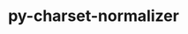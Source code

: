 ---
title: "py-charset-normalizer"
layout: cache
categories: [package, v2025.07.0]
meta: {"compilers": ["none"], "num_specs": 20, "num_specs_by_stack": {"data-vis-sdk": 1, "e4s": 4, "e4s-neoverse-v2": 1, "e4s-oneapi": 1, "hep": 1, "ml-darwin-aarch64-mps": 4, "ml-linux-aarch64-cpu": 4, "ml-linux-aarch64-cuda": 4, "ml-linux-x86_64-cpu": 4, "ml-linux-x86_64-cuda": 4, "ml-linux-x86_64-rocm": 2, "root": 20}, "oss": ["sequoia", "ubuntu20.04", "ubuntu22.04", "ubuntu24.04"], "platforms": ["darwin", "linux"], "stacks": ["data-vis-sdk", "e4s", "e4s-neoverse-v2", "e4s-oneapi", "hep", "ml-darwin-aarch64-mps", "ml-linux-aarch64-cpu", "ml-linux-aarch64-cuda", "ml-linux-x86_64-cpu", "ml-linux-x86_64-cuda", "ml-linux-x86_64-rocm", "root"], "targets": ["aarch64", "neoverse_v2", "x86_64_v3"], "versions": ["3.3.0", "3.4.2"]}
spec_details: [{"compiler": "none", "hash": "3mdgpf3mkwhjcub3vjytricj2pir7e7n", "os": "ubuntu24.04", "platform": "linux", "size": "-", "stacks": ["ml-linux-aarch64-cpu", "ml-linux-aarch64-cuda", "root"], "target": "aarch64", "variants": ["build_system=python_pip"], "versions": ["3.3.0"]}, {"compiler": "none", "hash": "435q6gap42hqhy6ke7ajpsztcqaooods", "os": "ubuntu22.04", "platform": "linux", "size": "-", "stacks": ["e4s-neoverse-v2", "root"], "target": "neoverse_v2", "variants": ["build_system=python_pip"], "versions": ["3.3.0"]}, {"compiler": "none", "hash": "45hmb7vw3mjkipyf537chcke5ysr6sbj", "os": "ubuntu24.04", "platform": "linux", "size": "-", "stacks": ["ml-linux-aarch64-cpu", "ml-linux-aarch64-cuda", "root"], "target": "aarch64", "variants": ["build_system=python_pip"], "versions": ["3.3.0"]}, {"compiler": "none", "hash": "5kwxzzohl2o5vol7xa6kdgfh3ixd7ejq", "os": "ubuntu22.04", "platform": "linux", "size": "-", "stacks": ["e4s", "root"], "target": "x86_64_v3", "variants": ["build_system=python_pip"], "versions": ["3.3.0"]}, {"compiler": "none", "hash": "6hiw4kvh76qaxz65rrqkuxnko7ofbx3m", "os": "ubuntu24.04", "platform": "linux", "size": "-", "stacks": ["ml-linux-aarch64-cpu", "ml-linux-aarch64-cuda", "root"], "target": "aarch64", "variants": ["build_system=python_pip"], "versions": ["3.4.2"]}, {"compiler": "none", "hash": "77tc4ufnqpvgb5ted5ixtu2gowq2m3dg", "os": "ubuntu22.04", "platform": "linux", "size": "-", "stacks": ["e4s", "root"], "target": "x86_64_v3", "variants": ["build_system=python_pip"], "versions": ["3.3.0"]}, {"compiler": "none", "hash": "bccqlzcdocjmiwffrufkc7o4dv6scyqg", "os": "ubuntu22.04", "platform": "linux", "size": "-", "stacks": ["e4s", "root"], "target": "x86_64_v3", "variants": ["build_system=python_pip"], "versions": ["3.4.2"]}, {"compiler": "none", "hash": "gjn35eisnoc7h2wbi6o4wbzhwf3iv73b", "os": "ubuntu20.04", "platform": "linux", "size": "-", "stacks": ["data-vis-sdk", "root"], "target": "x86_64_v3", "variants": ["build_system=python_pip"], "versions": ["3.3.0"]}, {"compiler": "none", "hash": "gubf3s3zsozrkrxkwtxsxl7ca3msannu", "os": "sequoia", "platform": "darwin", "size": "-", "stacks": ["ml-darwin-aarch64-mps", "root"], "target": "aarch64", "variants": ["build_system=python_pip"], "versions": ["3.3.0"]}, {"compiler": "none", "hash": "hmmt6gcsltbxnpj3neytqoavafoeyh4o", "os": "ubuntu24.04", "platform": "linux", "size": "-", "stacks": ["ml-linux-x86_64-cpu", "ml-linux-x86_64-cuda", "ml-linux-x86_64-rocm", "root"], "target": "x86_64_v3", "variants": ["build_system=python_pip"], "versions": ["3.3.0"]}, {"compiler": "none", "hash": "ir2stcxrzh3x4eyrts4hxmpiy5434cx6", "os": "ubuntu22.04", "platform": "linux", "size": "-", "stacks": ["e4s", "root"], "target": "x86_64_v3", "variants": ["build_system=python_pip"], "versions": ["3.3.0"]}, {"compiler": "none", "hash": "krapoczpgemd2ukg23wikx2p52xvxns3", "os": "ubuntu24.04", "platform": "linux", "size": "-", "stacks": ["ml-linux-x86_64-cpu", "ml-linux-x86_64-cuda", "root"], "target": "x86_64_v3", "variants": ["build_system=python_pip"], "versions": ["3.3.0"]}, {"compiler": "none", "hash": "ll5o4ybc7azx3fprisfktzfzaapsroph", "os": "ubuntu24.04", "platform": "linux", "size": "-", "stacks": ["ml-linux-aarch64-cpu", "ml-linux-aarch64-cuda", "root"], "target": "aarch64", "variants": ["build_system=python_pip"], "versions": ["3.3.0"]}, {"compiler": "none", "hash": "mc7feqxov5zdwprmq6mt4sxofdmqcfss", "os": "ubuntu24.04", "platform": "linux", "size": "-", "stacks": ["ml-linux-x86_64-cpu", "ml-linux-x86_64-cuda", "root"], "target": "x86_64_v3", "variants": ["build_system=python_pip"], "versions": ["3.3.0"]}, {"compiler": "none", "hash": "q4qbx35cc3ewixewciwzuti6vnsqkqz4", "os": "ubuntu22.04", "platform": "linux", "size": "-", "stacks": ["e4s-oneapi", "root"], "target": "x86_64_v3", "variants": ["build_system=python_pip"], "versions": ["3.4.2"]}, {"compiler": "none", "hash": "u3osqg6e3asz5vrka6oijrdupgp2amaa", "os": "sequoia", "platform": "darwin", "size": "-", "stacks": ["ml-darwin-aarch64-mps", "root"], "target": "aarch64", "variants": ["build_system=python_pip"], "versions": ["3.4.2"]}, {"compiler": "none", "hash": "unhn3hfp6kgzxo4hozkfuavyzlpinvfg", "os": "ubuntu22.04", "platform": "linux", "size": "-", "stacks": ["hep", "root"], "target": "x86_64_v3", "variants": ["build_system=python_pip"], "versions": ["3.3.0"]}, {"compiler": "none", "hash": "xvp2jgyysbjcuhcgbitpoxjdrkyamtui", "os": "sequoia", "platform": "darwin", "size": "-", "stacks": ["ml-darwin-aarch64-mps", "root"], "target": "aarch64", "variants": ["build_system=python_pip"], "versions": ["3.3.0"]}, {"compiler": "none", "hash": "yf4iumskrjkjo56lhw2fbffszxtyljhr", "os": "sequoia", "platform": "darwin", "size": "-", "stacks": ["ml-darwin-aarch64-mps", "root"], "target": "aarch64", "variants": ["build_system=python_pip"], "versions": ["3.3.0"]}, {"compiler": "none", "hash": "zgudjp3rxlkmq3txnkxe6qpgc7vyquxg", "os": "ubuntu24.04", "platform": "linux", "size": "-", "stacks": ["ml-linux-x86_64-cpu", "ml-linux-x86_64-cuda", "ml-linux-x86_64-rocm", "root"], "target": "x86_64_v3", "variants": ["build_system=python_pip"], "versions": ["3.4.2"]}]
---